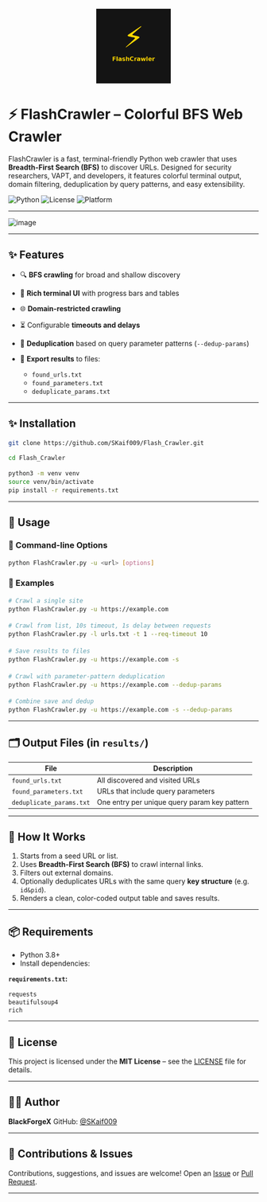 <p align="center">
  <img src="assets/flashcrawler_icon.png" width="150" alt="FlashCrawler Icon"/>
</p>


# ⚡ FlashCrawler – Colorful BFS Web Crawler

FlashCrawler is a fast, terminal-friendly Python web crawler that uses **Breadth-First Search (BFS)** to discover URLs. Designed for security researchers, VAPT, and developers, it features colorful terminal output, domain filtering, deduplication by query patterns, and easy extensibility.

![Python](https://img.shields.io/badge/Python-3.8+-blue)
![License](https://img.shields.io/badge/License-MIT-green)
![Platform](https://img.shields.io/badge/Platform-Cross--platform-lightgrey)

---

![image](https://github.com/user-attachments/assets/5ab03ea0-abc5-4e98-abfa-702a0716e091)


---

## ✨ Features

* 🔍 **BFS crawling** for broad and shallow discovery
* 🎨 **Rich terminal UI** with progress bars and tables
* 🌐 **Domain-restricted crawling**
* ⏳ Configurable **timeouts and delays**
* 🧠 **Deduplication** based on query parameter patterns (`--dedup-params`)
* 📝 **Export results** to files:

  * `found_urls.txt`
  * `found_parameters.txt`
  * `deduplicate_params.txt`

---

## ✨ Installation

```bash
git clone https://github.com/SKaif009/Flash_Crawler.git
```
```bash
cd Flash_Crawler
```
```bash
python3 -m venv venv
source venv/bin/activate
pip install -r requirements.txt
```

---

## 🚀 Usage

### 🔧 Command-line Options

```bash
python FlashCrawler.py -u <url> [options]
```

### 🔗 Examples

```bash
# Crawl a single site
python FlashCrawler.py -u https://example.com

# Crawl from list, 10s timeout, 1s delay between requests
python FlashCrawler.py -l urls.txt -t 1 --req-timeout 10

# Save results to files
python FlashCrawler.py -u https://example.com -s

# Crawl with parameter-pattern deduplication
python FlashCrawler.py -u https://example.com --dedup-params

# Combine save and dedup
python FlashCrawler.py -u https://example.com -s --dedup-params
```

---

## 🗂 Output Files (in `results/`)

| File                     | Description                                  |
| ------------------------ | -------------------------------------------- |
| `found_urls.txt`         | All discovered and visited URLs              |
| `found_parameters.txt`   | URLs that include query parameters           |
| `deduplicate_params.txt` | One entry per unique query param key pattern |

---

## 🧠 How It Works

1. Starts from a seed URL or list.
2. Uses **Breadth-First Search (BFS)** to crawl internal links.
3. Filters out external domains.
4. Optionally deduplicates URLs with the same query **key structure** (e.g. `id&pid`).
5. Renders a clean, color-coded output table and saves results.

---

## 📦 Requirements

* Python 3.8+
* Install dependencies:



**`requirements.txt`:**

```text
requests
beautifulsoup4
rich
```

---

## 📄 License

This project is licensed under the **MIT License** – see the [LICENSE](LICENSE) file for details.

---

## 👨‍💻 Author

**BlackForgeX**
GitHub: [@SKaif009](https://github.com/SKaif009)

---

## 💬 Contributions & Issues

Contributions, suggestions, and issues are welcome!
Open an [Issue](https://github.com/YOUR_USERNAME/FlashCrawler/issues) or [Pull Request](https://github.com/YOUR_USERNAME/FlashCrawler/pulls).

---
